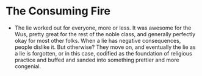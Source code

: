 # The Consuming Fire
- The lie worked out for everyone, more or less. It was awesome for the Wus, pretty great for the rest of the noble class, and generally perfectly okay for most other folks. When a lie has negative consequences, people dislike it. But otherwise? They move on, and eventually the lie as a lie is forgotten, or in this case, codified as the foundation of religious practice and buffed and sanded into something prettier and more congenial.
